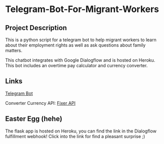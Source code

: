 # Telegram-Bot-For-Migrant-Workers

## Project Description
This is a python script for a telegram bot to help migrant workers to learn about their employment rights as well as ask questions about family matters.

This chatbot integrates with Google Dialogflow and is hosted on Heroku. This bot includes an overtime pay calculator and currency converter.

## Links
[Telegram Bot](http://t.me/G3T3_bot)

Converter Currency API: [Fixer API](https://apilayer.com/marketplace/fixer-api#documentation-tab)

## Easter Egg (hehe)
The flask app is hosted on Heroku, you can find the link in the Dialogflow fulfillment webhook! Click into the link for find a pleasant surprise ;)
